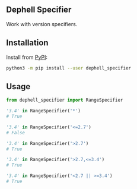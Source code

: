 ## Dephell Specifier

Work with version specifiers.

## Installation

Install from [PyPI](https://pypi.org/project/dephell-specifier/):

```bash
python3 -m pip install --user dephell_specifier
```

## Usage

```python
from dephell_specifier import RangeSpecifier

'3.4' in RangeSpecifier('*')
# True

'3.4' in RangeSpecifier('<=2.7')
# False

'3.4' in RangeSpecifier('>2.7')
# True

'3.4' in RangeSpecifier('>2.7,<=3.4')
# True

'3.4' in RangeSpecifier('<2.7 || >=3.4')
# True
```
